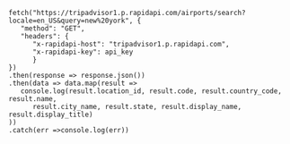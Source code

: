     fetch("https://tripadvisor1.p.rapidapi.com/airports/search?locale=en_US&query=new%20york", {
       "method": "GET",
       "headers": {
          "x-rapidapi-host": "tripadvisor1.p.rapidapi.com",
          "x-rapidapi-key": api_key
          }
    })
    .then(response => response.json())
    .then(data => data.map(result => 
       console.log(result.location_id, result.code, result.country_code, result.name, 
          result.city_name, result.state, result.display_name, result.display_title)
    ))
    .catch(err =>console.log(err))
